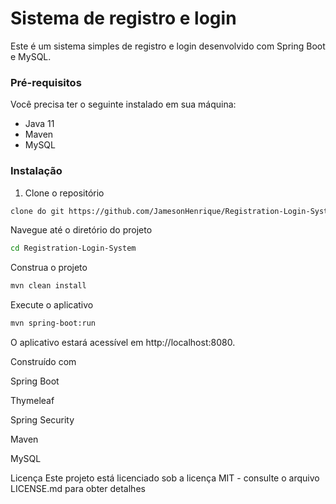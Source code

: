 # Sistema de registro e login

Este é um sistema simples de registro e login desenvolvido com Spring Boot e MySQL.


### Pré-requisitos

Você precisa ter o seguinte instalado em sua máquina:

- Java 11
- Maven
- MySQL

### Instalação

1. Clone o repositório
```bash
clone do git https://github.com/JamesonHenrique/Registration-Login-System.git
```
Navegue até o diretório do projeto
```bash
cd Registration-Login-System
```
Construa o projeto
```bash
mvn clean install
```
Execute o aplicativo
```bash
mvn spring-boot:run
```
O aplicativo estará acessível em http://localhost:8080.


Construído com

Spring Boot

Thymeleaf

Spring Security

Maven 

MySQL 

Licença
Este projeto está licenciado sob a licença MIT - consulte o arquivo LICENSE.md para obter detalhes

